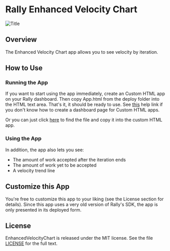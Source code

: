 Rally Enhanced Velocity Chart
======================

![Title](https://raw.github.com/RallyApps/EnhancedVelocityChart/master/screenshots/title-screenshot.png)

## Overview

The Enhanced Velocity Chart app allows you to see velocity by iteration.

## How to Use

### Running the App

If you want to start using the app immediately, create an Custom HTML app on your Rally dashboard. Then copy App.html from the deploy folder into the HTML text area. That's it, it should be ready to use. See [this](http://www.rallydev.com/help/use_apps#create) help link if you don't know how to create a dashboard page for Custom HTML apps.

Or you can just click [here](https://raw.github.com/RallyApps/EnhancedVelocityChart/master/deploy/App.html) to find the file and copy it into the custom HTML app.

### Using the App

In addition, the app also lets you see:

* The amount of work accepted after the iteration ends
* The amount of work yet to be accepted
* A velocity trend line

## Customize this App

You're free to customize this app to your liking (see the License section for details). Since this app uses a very old version of Rally's SDK, the app is only presented in its deployed form.

## License

EnhancedVelocityChart is released under the MIT license.  See the file [LICENSE](https://raw.github.com/RallyApps/EnhancedVelocityChart/master/LICENSE) for the full text.
